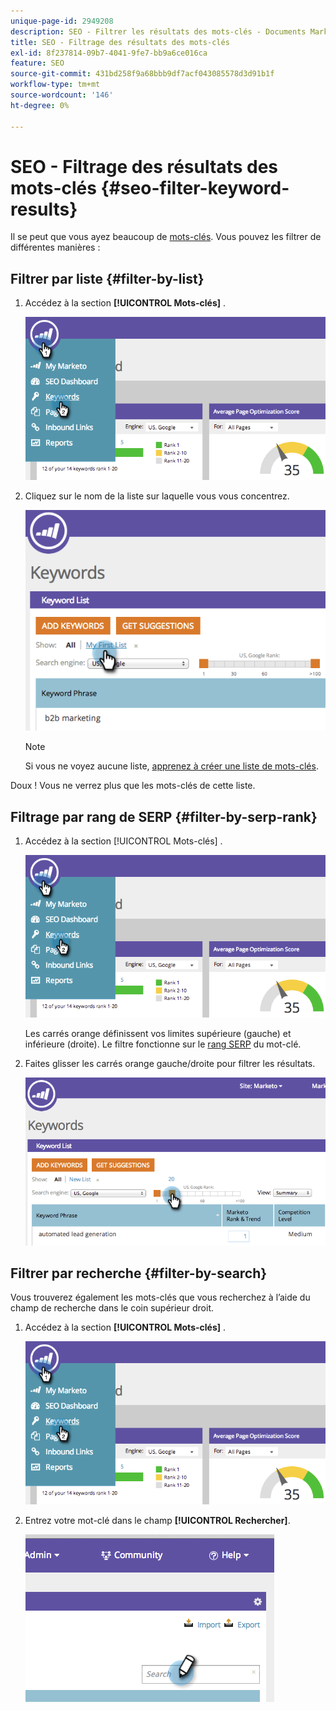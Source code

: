 ```yaml
---
unique-page-id: 2949208
description: SEO - Filtrer les résultats des mots-clés - Documents Marketo - Documentation du produit
title: SEO - Filtrage des résultats des mots-clés
exl-id: 8f237814-09b7-4041-9fe7-bb9a6ce016ca
feature: SEO
source-git-commit: 431bd258f9a68bbb9df7acf043085578d3d91b1f
workflow-type: tm+mt
source-wordcount: '146'
ht-degree: 0%

---
```


# SEO - Filtrage des résultats des mots-clés {#seo-filter-keyword-results}

Il se peut que vous ayez beaucoup de [mots-clés](/help/marketo/product-docs/additional-apps/seo/keywords/seo-understanding-keywords.md). Vous pouvez les filtrer de différentes manières :

## Filtrer par liste {#filter-by-list}

1. Accédez à la section **[!UICONTROL Mots-clés]** .

   ![](assets/image2014-9-18-11-3a55-3a8.png)

1. Cliquez sur le nom de la liste sur laquelle vous vous concentrez.

   ![](assets/image2014-9-18-11-3a55-3a32.png)

   >[!NOTE]
   >
   >Si vous ne voyez aucune liste, [apprenez à créer une liste de mots-clés](/help/marketo/product-docs/additional-apps/seo/understanding-seo/seo-managing-lists.md).

Doux ! Vous ne verrez plus que les mots-clés de cette liste.

## Filtrage par rang de SERP {#filter-by-serp-rank}

1. Accédez à la section [!UICONTROL Mots-clés] .

   ![](assets/image2014-9-18-12-3a0-3a10.png)

   Les carrés orange définissent vos limites supérieure (gauche) et inférieure (droite). Le filtre fonctionne sur le [rang SERP](/help/marketo/product-docs/additional-apps/seo/understanding-seo/understanding-search-engine-optimization.md) du mot-clé.

1. Faites glisser les carrés orange gauche/droite pour filtrer les résultats.

   ![](assets/image2014-9-18-12-3a0-3a15.png)

## Filtrer par recherche {#filter-by-search}

Vous trouverez également les mots-clés que vous recherchez à l’aide du champ de recherche dans le coin supérieur droit.

1. Accédez à la section **[!UICONTROL Mots-clés]** .

   ![](assets/image2014-9-18-12-3a0-3a50.png)

1. Entrez votre mot-clé dans le champ **[!UICONTROL Rechercher]**.

   ![](assets/image2014-9-18-12-3a1-3a7.png)
